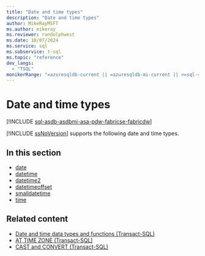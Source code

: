 ```yaml
---
title: "Date and time types"
description: "Date and time types"
author: MikeRayMSFT
ms.author: mikeray
ms.reviewer: randolphwest
ms.date: 10/07/2024
ms.service: sql
ms.subservice: t-sql
ms.topic: "reference"
dev_langs:
  - "TSQL"
monikerRange: "=azuresqldb-current || =azuresqldb-mi-current || >=sql-server-2016 || >=sql-server-linux-2017 || =azuresqledge-current || =azure-sqldw-latest || =fabric"
---
```

# Date and time types

[!INCLUDE [sql-asdb-asdbmi-asa-pdw-fabricse-fabricdw](../../includes/applies-to-version/sql-asdb-asdbmi-asa-pdw-fabricse-fabricdw.md)]

[!INCLUDE [ssNoVersion](../../includes/ssnoversion-md.md)] supports the following date and time types.

## In this section

- [date](date-transact-sql.md)  
- [datetime](datetime-transact-sql.md)  
- [datetime2](datetime2-transact-sql.md)  
- [datetimeoffset](datetimeoffset-transact-sql.md)  
- [smalldatetime](smalldatetime-transact-sql.md)  
- [time](time-transact-sql.md)

## Related content

- [Date and time data types and functions (Transact-SQL)](../functions/date-and-time-data-types-and-functions-transact-sql.md)
- [AT TIME ZONE (Transact-SQL)](../queries/at-time-zone-transact-sql.md)
- [CAST and CONVERT (Transact-SQL)](../functions/cast-and-convert-transact-sql.md)
